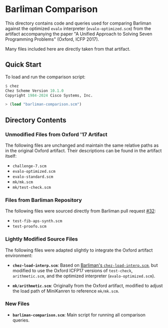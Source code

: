 # Barliman Comparison

This directory contains code and queries used for comparing Barliman against the optimized `evalo` interpreter (`evalo-optimized.scm`) from the artifact accompanying the paper "A Unified Approach to Solving Seven Programming Problems" (Oxford, ICFP 2017).

Many files included here are directly taken from that artifact.

## Quick Start

To load and run the comparison script:

```scheme
$ chez
Chez Scheme Version 10.1.0
Copyright 1984-2024 Cisco Systems, Inc.

> (load "barliman-comparison.scm")
```

## Directory Contents

### Unmodified Files from Oxford '17 Artifact

The following files are unchanged and maintain the same relative paths as in the original Oxford artifact. Their descriptions can be found in the artifact itself:

- `challenge-7.scm`
- `evalo-optimized.scm`
- `evalo-standard.scm`
- `mk/mk.scm`
- `mk/test-check.scm`

### Files from Barliman Repository

The following files were sourced directly from Barliman pull request [#32](https://github.com/webyrd/Barliman/pull/32):

- `test-fib-aps-synth.scm`
- `test-proofo.scm`

### Lightly Modified Source Files

The following files were adapted slightly to integrate the Oxford artifact environment:

- **`chez-load-interp.scm`**: Based on [Barliman's `chez-load-interp.scm`](https://github.com/webyrd/Barliman/blob/master/cocoa/Barliman/mk-and-rel-interp/chez-load-interp.scm), but modified to use the Oxford ICFP17 versions of `test-check`, `arithmetic.scm`, and the optimized interpreter (`evalo-optimized.scm`).

- **`mk/arithmetic.scm`**: Originally from the Oxford artifact, modified to adjust the load path of MiniKanren to reference `mk/mk.scm`.

### New Files

- **`barliman-comparison.scm`**: Main script for running all comparison queries.

